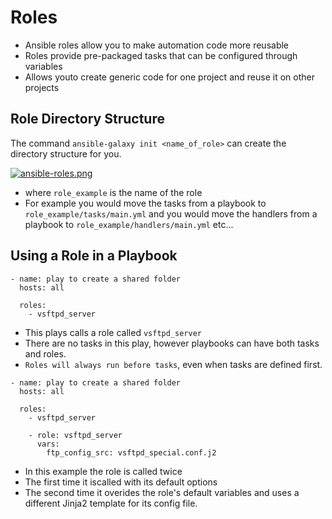 # Roles

- Ansible roles allow you to make automation code more reusable
- Roles provide pre-packaged tasks that can be configured through variables
- Allows youto create generic code for one project and reuse it on other projects

## Role Directory Structure
The command ``ansible-galaxy init <name_of_role>`` can create the directory structure for you.

[![ansible-roles.png](https://i.postimg.cc/ht55vCmF/ansible-roles.png)](https://postimg.cc/FY0ZnVGG)

- where ``role_example`` is the name of the role
- For example you would move the tasks from a playbook to ``role_example/tasks/main.yml`` and you would move the handlers from a playbook to ``role_example/handlers/main.yml`` etc...

## Using a Role in a Playbook

````
- name: play to create a shared folder
  hosts: all

  roles:
    - vsftpd_server
````
- This plays calls a role called ``vsftpd_server``
- There are no tasks in this play, however playbooks can have both tasks and roles.
- ``Roles will always run before tasks``, even when tasks are defined first.

````
- name: play to create a shared folder
  hosts: all

  roles:
    - vsftpd_server

    - role: vsftpd_server
      vars:
        ftp_config_src: vsftpd_special.conf.j2
````
- In this example the role is called twice
- The first time it iscalled with its default options
- The second time it overides the role's default variables and uses a different Jinja2 template for its config file.
